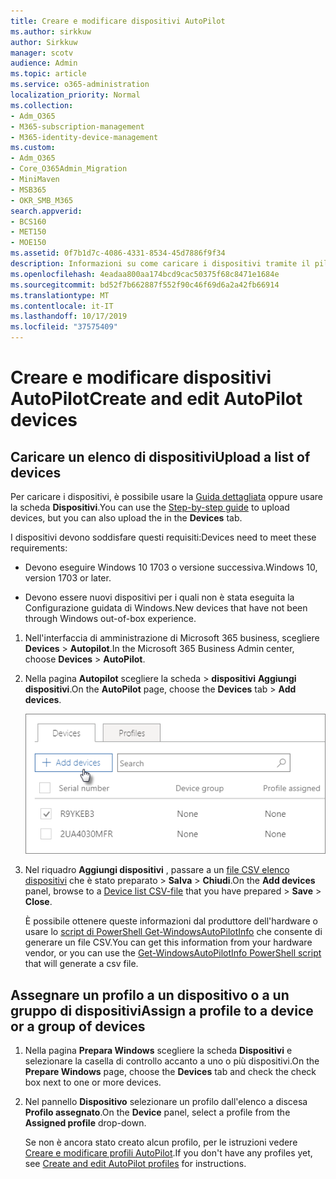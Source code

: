 ```yaml
---
title: Creare e modificare dispositivi AutoPilot
ms.author: sirkkuw
author: Sirkkuw
manager: scotv
audience: Admin
ms.topic: article
ms.service: o365-administration
localization_priority: Normal
ms.collection:
- Adm_O365
- M365-subscription-management
- M365-identity-device-management
ms.custom:
- Adm_O365
- Core_O365Admin_Migration
- MiniMaven
- MSB365
- OKR_SMB_M365
search.appverid:
- BCS160
- MET150
- MOE150
ms.assetid: 0f7b1d7c-4086-4331-8534-45d7886f9f34
description: Informazioni su come caricare i dispositivi tramite il pilota automatico in Microsoft 365 business. È possibile assegnare un profilo a un dispositivo o a un gruppo di dispositivi.
ms.openlocfilehash: 4eadaa800aa174bcd9cac50375f68c8471e1684e
ms.sourcegitcommit: bd52f7b662887f552f90c46f69d6a2a42fb66914
ms.translationtype: MT
ms.contentlocale: it-IT
ms.lasthandoff: 10/17/2019
ms.locfileid: "37575409"
---
```

# <a name="create-and-edit-autopilot-devices"></a><span data-ttu-id="196ae-104">Creare e modificare dispositivi AutoPilot</span><span class="sxs-lookup"><span data-stu-id="196ae-104">Create and edit AutoPilot devices</span></span>

## <a name="upload-a-list-of-devices"></a><span data-ttu-id="196ae-105">Caricare un elenco di dispositivi</span><span class="sxs-lookup"><span data-stu-id="196ae-105">Upload a list of devices</span></span>

<span data-ttu-id="196ae-106">Per caricare i dispositivi, è possibile usare la [Guida dettagliata](add-autopilot-devices-and-profile.md) oppure usare la scheda **Dispositivi**.</span><span class="sxs-lookup"><span data-stu-id="196ae-106">You can use the [Step-by-step guide](add-autopilot-devices-and-profile.md) to upload devices, but you can also upload the in the **Devices** tab.</span></span> 
  
<span data-ttu-id="196ae-107">I dispositivi devono soddisfare questi requisiti:</span><span class="sxs-lookup"><span data-stu-id="196ae-107">Devices need to meet these requirements:</span></span>
  
- <span data-ttu-id="196ae-108">Devono eseguire Windows 10 1703 o versione successiva.</span><span class="sxs-lookup"><span data-stu-id="196ae-108">Windows 10, version 1703 or later.</span></span>
    
- <span data-ttu-id="196ae-109">Devono essere nuovi dispositivi per i quali non è stata eseguita la Configurazione guidata di Windows.</span><span class="sxs-lookup"><span data-stu-id="196ae-109">New devices that have not been through Windows out-of-box experience.</span></span>

1. <span data-ttu-id="196ae-110">Nell'interfaccia di amministrazione di Microsoft 365 business, scegliere **Devices** \> **Autopilot**.</span><span class="sxs-lookup"><span data-stu-id="196ae-110">In the Microsoft 365 Business Admin center, choose **Devices** \> **AutoPilot**.</span></span>
  
2. <span data-ttu-id="196ae-111">Nella pagina **Autopilot** scegliere la scheda \> **dispositivi** **Aggiungi dispositivi**.</span><span class="sxs-lookup"><span data-stu-id="196ae-111">On the **AutoPilot** page, choose the **Devices** tab \> **Add devices**.</span></span>
    
    ![In the Devices tab, choose Add devices.](media/6ba81e22-c873-40ad-8a72-ce64d15ea6ba.png)
  
3. <span data-ttu-id="196ae-113">Nel riquadro **Aggiungi dispositivi** , passare a un [file CSV elenco dispositivi](https://support.office.com/article/932e3676-2491-49f0-9177-d893d2f5276e) che è stato preparato \> **Salva** \> **Chiudi**.</span><span class="sxs-lookup"><span data-stu-id="196ae-113">On the **Add devices** panel, browse to a [Device list CSV-file](https://support.office.com/article/932e3676-2491-49f0-9177-d893d2f5276e) that you have prepared \> **Save** \> **Close**.</span></span>
    
    <span data-ttu-id="196ae-114">È possibile ottenere queste informazioni dal produttore dell'hardware o usare lo [script di PowerShell Get-WindowsAutoPilotInfo](https://www.powershellgallery.com/packages/Get-WindowsAutoPilotInfo) che consente di generare un file CSV.</span><span class="sxs-lookup"><span data-stu-id="196ae-114">You can get this information from your hardware vendor, or you can use the [Get-WindowsAutoPilotInfo PowerShell script](https://www.powershellgallery.com/packages/Get-WindowsAutoPilotInfo) that will generate a csv file.</span></span> 
    
## <a name="assign-a-profile-to-a-device-or-a-group-of-devices"></a><span data-ttu-id="196ae-115">Assegnare un profilo a un dispositivo o a un gruppo di dispositivi</span><span class="sxs-lookup"><span data-stu-id="196ae-115">Assign a profile to a device or a group of devices</span></span>

1. <span data-ttu-id="196ae-116">Nella pagina **Prepara Windows** scegliere la scheda **Dispositivi** e selezionare la casella di controllo accanto a uno o più dispositivi.</span><span class="sxs-lookup"><span data-stu-id="196ae-116">On the **Prepare Windows** page, choose the **Devices** tab and check the check box next to one or more devices.</span></span> 
    
2. <span data-ttu-id="196ae-117">Nel pannello **Dispositivo** selezionare un profilo dall'elenco a discesa **Profilo assegnato**.</span><span class="sxs-lookup"><span data-stu-id="196ae-117">On the **Device** panel, select a profile from the **Assigned profile** drop-down.</span></span> 
    
    <span data-ttu-id="196ae-118">Se non è ancora stato creato alcun profilo, per le istruzioni vedere [Creare e modificare profili AutoPilot](create-and-edit-autopilot-profiles.md).</span><span class="sxs-lookup"><span data-stu-id="196ae-118">If you don't have any profiles yet, see [Create and edit AutoPilot profiles](create-and-edit-autopilot-profiles.md) for instructions.</span></span> 
    

